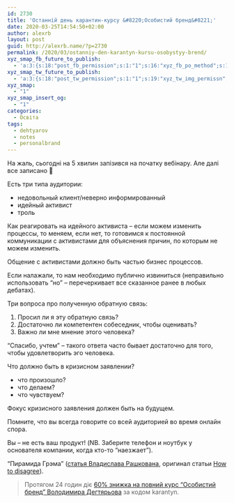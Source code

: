 ```yaml
---
id: 2730
title: 'Останній день карантин-курсу &#8220;Особистий бренд&#8221;'
date: 2020-03-25T14:54:50+02:00
author: alexrb
layout: post
guid: http://alexrb.name/?p=2730
permalink: /2020/03/ostanniy-den-karantyn-kursu-osobystyy-brend/
xyz_smap_fb_future_to_publish:
  - 'a:3:{s:18:"post_fb_permission";s:1:"1";s:16:"xyz_fb_po_method";s:1:"2";s:14:"xyz_fb_message";s:51:"{BLOG_TITLE} - {POST_TITLE}{POST_TITLE}{POST_TITLE}";}'
xyz_smap_tw_future_to_publish:
  - 'a:3:{s:18:"post_tw_permission";s:1:"1";s:19:"xyz_tw_img_permissn";s:1:"1";s:14:"xyz_tw_message";s:26:"{POST_TITLE} - {PERMALINK}";}'
xyz_smap:
  - "1"
xyz_smap_insert_og:
  - "1"
categories:
  - Освіта
tags:
  - dehtyarov
  - notes
  - personalbrand
---
```

На жаль, сьогодні на 5 хвилин запізився на початку вебінару. Але далі все записано 🙂

Есть три типа аудитории:

  * недовольный клиент/неверно информированный
  * идейный активист
  * троль

Как реагировать на идейного активиста &#8211; если можем изменить процессы, то меняем, если нет, то готовимся к постоянной коммуникации с активистами для объяснения причин, по которым не можем изменить.

Общение с активистами должно быть частью бизнес процессов.

Если налажали, то нам необходимо публично извиниться (неправильно использовать &#8220;но&#8221; &#8211; перечеркивает все сказанное ранее в любых дебатах).

Три вопроса про полученную обратную связь:

  1. Просил ли я эту обратную связь?
  2. Достаточно ли компетентен собеседник, чтобы оценивать?
  3. Важно ли мне мнение этого человека?

&#8220;Спасибо, учтем&#8221; &#8211; такого ответа часто бывает достаточно для того, чтобы удовлетворить эго человека.

Что должно быть в кризисном заявлении?

  * что произошло? 
  * что делаем?
  * что чувствуем?

Фокус кризисного заявления должен быть на будущем.

Помните, что вы всегда говорите со всей аудиторией во время онлайн спора.

Вы &#8211; не есть ваш продукт! (NB. Заберите телефон и ноутбук у основателя компании, когда кто-то &#8220;наезжает&#8221;).

&#8220;Пирамида Грэма&#8221; ([статья Владислава Рашкована](https://www.pravda.com.ua/rus/columns/2019/04/19/7212729/), оригинал статьи [How to disagree](http://www.paulgraham.com/disagree.html)).

<blockquote class="wp-block-quote">
  <p>
    Протягом 24 годин діє <a href="https://www.personalbrand.com.ua/?utm_source=webinar&utm_medium=chat&utm_campaign=60-quarantine">60% знижка на повний курс &#8220;Особистий бренд&#8221; Володимира Дегтярьова</a> за кодом karantyn.
  </p>
</blockquote>